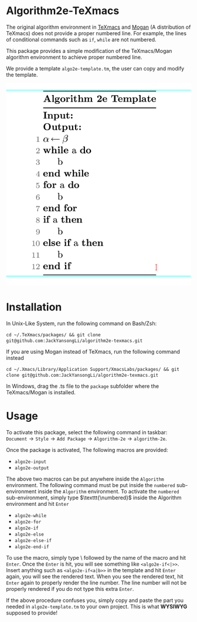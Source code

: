 # Algorithm2e-TeXmacs

The original algorithm environment in [TeXmacs](https://www.texmacs.org/tmweb/home/welcome.en.html) and [Mogan](https://mogan.app/) (A distribution of TeXmacs) does not provide a proper numbered line. For example, the lines of conditional commands such as $\texttt{if}$, $\texttt{while}$ are not numbered.

This package provides a simple modification of the TeXmacs/Mogan algorithm environment to achieve proper numbered line.

We provide a template $\texttt{algo2e-template.tm}$, the user can copy and modify the template. 

![Algorithm2e-TeXmacs](algo2e-template.png)

# Installation

In Unix-Like System, run the following command on Bash/Zsh:

```shell
cd ~/.TeXmacs/packages/ && git clone git@github.com:JackYansongLi/algorithm2e-texmacs.git
```

If you are using Mogan instead of TeXmacs, run the following command instead

```shell
cd ~/.Xmacs/Library/Application Support/XmacsLabs/packages/ && git clone git@github.com:JackYansongLi/algorithm2e-texmacs.git
```

In Windows, drag the .ts file to the $\texttt{package}$ subfolder where the TeXmacs/Mogan is installed.

# Usage

To activate this package, select the following command in taskbar: $\texttt{Document} \rightarrow \texttt{Style}\rightarrow \texttt{Add Package}\rightarrow \texttt{Algorithm-2e}\rightarrow \texttt{{algorithm-2e}}$.

Once the package is activated, The following macros are provided:

* $\texttt{algo2e-input}$
* $\texttt{algo2e-output}$

The above two macros can be put anywhere inside the $\texttt{Algorithm}$ environment. The following command must be put inside the $\texttt{numbered}$ sub-environment inside the $\texttt{Algorithm}$ environment. To activate the $\texttt{numbered}$ sub-environment, simply type $\texttt{\numbered}$ inside the Algorithm environment and hit $\texttt{Enter}$

* $\texttt{algo2e-while}$
* $\texttt{algo2e-for}$
* $\texttt{algo2e-if}$
* $\texttt{algo2e-else}$
* $\texttt{algo2e-else-if}$
* $\texttt{algo2e-end-if}$

To use the macro, simply type \ followed by the name of the macro and hit $\texttt{Enter}$. Once the $\texttt{Enter}$ is hit, you will see something like $\texttt{<algo2e-if<|>>}$. Insert anything such as $\texttt{<algo2e-if<a|b>>}$ in the template and hit $\texttt{Enter}$ again, you will see the rendered text. When you see the rendered text, hit $\texttt{Enter}$ again to properly render the line number. The line number will not be properly rendered if you do not type this extra $\texttt{Enter}$.

If the above procedure confuses you, simply copy and paste the part you needed in $\texttt{algo2e-template.tm}$ to your own project. This is what **WYSIWYG** supposed to provide!
